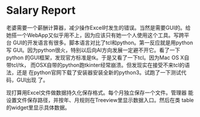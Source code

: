 # Salary Report #

老婆需要一个薪酬计算器，减少操作Excel时发生的错误。当然是需要GUI的。给
她搭一个WebApp又似乎用不上，因为应该只有她一个人使用这个工具。写跨平台
GUI的开发语言有很多。脚本语言对比了tcl和python。第一反应就是用python写
GUI。因为python很火，特别以后向AI方向发展一定避不开它。看了一下python
的GUI框架，发现官方标准是tk。于是又看了一下tcl。因为Mac OS X自带tcl/tk，
而OSX自带的python跑tkinter经常崩溃。但发现实在接受不来tcl的语法，还是
在python官网下载了安装器安装全新的python3。试跑了一下测试代码，GUI出现
了。
	
现打算用Excel文件做数据持久化保存格式。每个月独立保存一个文件。管理器
能设置文件保存路径，并按年、月规则在Treeview里显示数据入口。然后在类
table的widget里显示具体数据。

